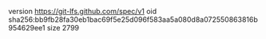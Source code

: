 version https://git-lfs.github.com/spec/v1
oid sha256:bb9fb28fa30eb1bac69f5e25d096f583aa5a080d8a072550863816b954629ee1
size 2799
